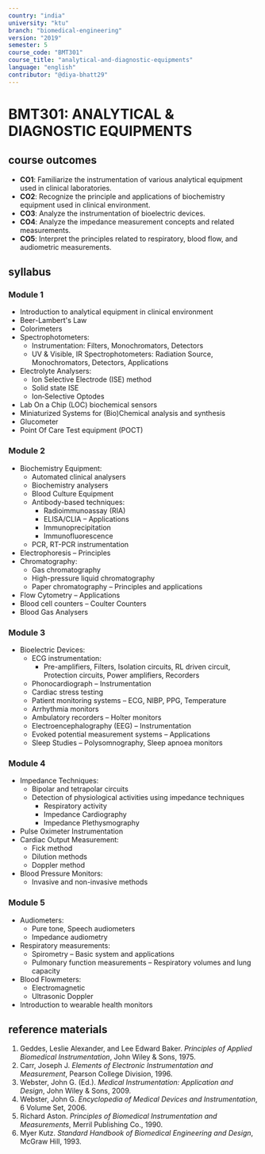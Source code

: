 ```yaml
---
country: "india"
university: "ktu"
branch: "biomedical-engineering"
version: "2019"
semester: 5
course_code: "BMT301"
course_title: "analytical-and-diagnostic-equipments"
language: "english"
contributor: "@diya-bhatt29"
---
```


# BMT301: ANALYTICAL & DIAGNOSTIC EQUIPMENTS

## course outcomes

- **CO1**: Familiarize the instrumentation of various analytical equipment used in clinical laboratories.  
- **CO2**: Recognize the principle and applications of biochemistry equipment used in clinical environment.  
- **CO3**: Analyze the instrumentation of bioelectric devices.  
- **CO4**: Analyze the impedance measurement concepts and related measurements.  
- **CO5**: Interpret the principles related to respiratory, blood flow, and audiometric measurements.  

## syllabus

### Module 1

- Introduction to analytical equipment in clinical environment  
- Beer-Lambert's Law  
- Colorimeters  
- Spectrophotometers:  
  - Instrumentation: Filters, Monochromators, Detectors  
  - UV & Visible, IR Spectrophotometers: Radiation Source, Monochromators, Detectors, Applications  
- Electrolyte Analysers:  
  - Ion Selective Electrode (ISE) method  
  - Solid state ISE  
  - Ion‐Selective Optodes  
- Lab On a Chip (LOC) biochemical sensors  
- Miniaturized Systems for (Bio)Chemical analysis and synthesis  
- Glucometer  
- Point Of Care Test equipment (POCT)  

### Module 2

- Biochemistry Equipment:  
  - Automated clinical analysers  
  - Biochemistry analysers  
  - Blood Culture Equipment  
  - Antibody-based techniques:  
    - Radioimmunoassay (RIA)  
    - ELISA/CLIA – Applications  
    - Immunoprecipitation  
    - Immunofluorescence  
  - PCR, RT-PCR instrumentation  
- Electrophoresis – Principles  
- Chromatography:  
  - Gas chromatography  
  - High-pressure liquid chromatography  
  - Paper chromatography – Principles and applications  
- Flow Cytometry – Applications  
- Blood cell counters – Coulter Counters  
- Blood Gas Analysers  

### Module 3

- Bioelectric Devices:  
  - ECG instrumentation:  
    - Pre-amplifiers, Filters, Isolation circuits, RL driven circuit, Protection circuits, Power amplifiers, Recorders  
  - Phonocardiograph – Instrumentation  
  - Cardiac stress testing  
  - Patient monitoring systems – ECG, NIBP, PPG, Temperature  
  - Arrhythmia monitors  
  - Ambulatory recorders – Holter monitors  
  - Electroencephalography (EEG) – Instrumentation  
  - Evoked potential measurement systems – Applications  
  - Sleep Studies – Polysomnography, Sleep apnoea monitors  

### Module 4

- Impedance Techniques:  
  - Bipolar and tetrapolar circuits  
  - Detection of physiological activities using impedance techniques  
    - Respiratory activity  
    - Impedance Cardiography  
    - Impedance Plethysmography  
- Pulse Oximeter Instrumentation  
- Cardiac Output Measurement:  
  - Fick method  
  - Dilution methods  
  - Doppler method  
- Blood Pressure Monitors:  
  - Invasive and non-invasive methods  

### Module 5

- Audiometers:  
  - Pure tone, Speech audiometers  
  - Impedance audiometry  
- Respiratory measurements:  
  - Spirometry – Basic system and applications  
  - Pulmonary function measurements – Respiratory volumes and lung capacity  
- Blood Flowmeters:  
  - Electromagnetic  
  - Ultrasonic Doppler  
- Introduction to wearable health monitors  

## reference materials

1. Geddes, Leslie Alexander, and Lee Edward Baker. *Principles of Applied Biomedical Instrumentation*, John Wiley & Sons, 1975.  
2. Carr, Joseph J. *Elements of Electronic Instrumentation and Measurement*, Pearson College Division, 1996.  
3. Webster, John G. (Ed.). *Medical Instrumentation: Application and Design*, John Wiley & Sons, 2009.  
4. Webster, John G. *Encyclopedia of Medical Devices and Instrumentation*, 6 Volume Set, 2006.  
5. Richard Aston. *Principles of Biomedical Instrumentation and Measurements*, Merril Publishing Co., 1990.  
6. Myer Kutz. *Standard Handbook of Biomedical Engineering and Design*, McGraw Hill, 1993.  
